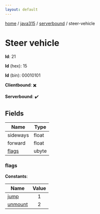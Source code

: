 ```yaml
---
layout: default
---
```


[home](/)  /  [java315](/protocol/java315)  /  [serverbound](/protocol/java315/serverbound)  /  steer-vehicle

# Steer vehicle

**Id**: 21

**Id** (hex): 15

**Id** (bin): 00010101

**Clientbound**: ✖️

**Serverbound**: ✔️

## Fields

Name | Type
---|---
sideways | float
forward | float
[flags](#flags) | ubyte

### flags

**Constants**:

Name | Value
---|:---:
[jump](flags_jump) | 1
[unmount](flags_unmount) | 2

